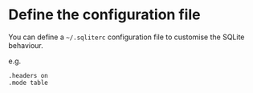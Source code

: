 # Define the configuration file

You can define a `~/.sqliterc` configuration file to customise the SQLite behaviour.

e.g.

```text
.headers on
.mode table
```
